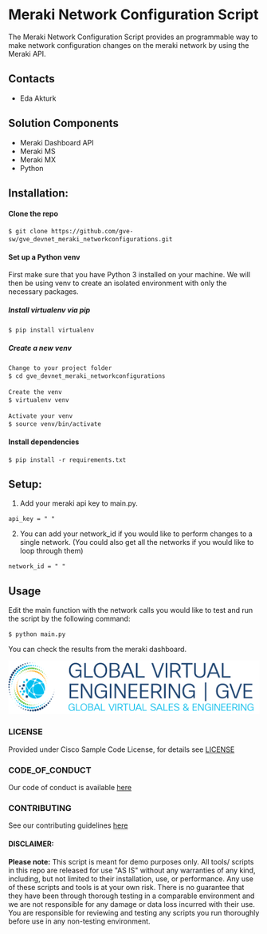 # Meraki Network Configuration Script 

The Meraki Network Configuration Script provides an programmable way to make network configuration changes on the meraki network by using the Meraki API. 

## Contacts
* Eda Akturk 

## Solution Components
* Meraki Dashboard API
* Meraki MS  
* Meraki MX
* Python 

## Installation:

#### Clone the repo
```
$ git clone https://github.com/gve-sw/gve_devnet_meraki_networkconfigurations.git
```

#### Set up a Python venv
First make sure that you have Python 3 installed on your machine. We will then be using venv to create 
an isolated environment with only the necessary packages.

##### Install virtualenv via pip
```
$ pip install virtualenv
```

##### Create a new venv
```
Change to your project folder
$ cd gve_devnet_meraki_networkconfigurations

Create the venv
$ virtualenv venv

Activate your venv
$ source venv/bin/activate
```

#### Install dependencies
```
$ pip install -r requirements.txt
```

## Setup:

1. Add your meraki api key to main.py. 
```
api_key = " "
```

2. You can add your network_id if you would like to perform changes to a single network. (You could also get all the networks if you would like to loop through them)
```
network_id = " "
```

## Usage

Edit the main function with the network calls you would like to test and run the script by the following command:


    $ python main.py


You can check the results from the meraki dashboard. 

![/IMAGES/0image.png](/IMAGES/0image.png)

### LICENSE

Provided under Cisco Sample Code License, for details see [LICENSE](LICENSE.md)

### CODE_OF_CONDUCT

Our code of conduct is available [here](CODE_OF_CONDUCT.md)

### CONTRIBUTING

See our contributing guidelines [here](CONTRIBUTING.md)

#### DISCLAIMER:
<b>Please note:</b> This script is meant for demo purposes only. All tools/ scripts in this repo are released for use "AS IS" without any warranties of any kind, including, but not limited to their installation, use, or performance. Any use of these scripts and tools is at your own risk. There is no guarantee that they have been through thorough testing in a comparable environment and we are not responsible for any damage or data loss incurred with their use.
You are responsible for reviewing and testing any scripts you run thoroughly before use in any non-testing environment.
